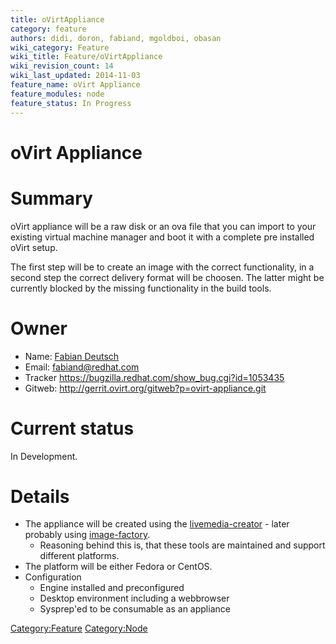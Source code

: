 ```yaml
---
title: oVirtAppliance
category: feature
authors: didi, doron, fabiand, mgoldboi, obasan
wiki_category: Feature
wiki_title: Feature/oVirtAppliance
wiki_revision_count: 14
wiki_last_updated: 2014-11-03
feature_name: oVirt Appliance
feature_modules: node
feature_status: In Progress
---
```


# oVirt Appliance

# Summary

oVirt appliance will be a raw disk or an ova file that you can import to your existing virtual machine manager and boot it with a complete pre installed oVirt setup.

The first step will be to create an image with the correct functionality, in a second step the correct delivery format will be choosen. The latter might be currently blocked by the missing functionality in the build tools.

# Owner

*   Name: [ Fabian Deutsch](User:fabiand)
*   Email: fabiand@redhat.com
*   Tracker <https://bugzilla.redhat.com/show_bug.cgi?id=1053435>
*   Gitweb: <http://gerrit.ovirt.org/gitweb?p=ovirt-appliance.git>

# Current status

In Development.

# Details

*   The appliance will be created using the [livemedia-creator](https://fedorahosted.org/lorax/) - later probably using [image-factory](http://imgfac.org/).
    -   Reasoning behind this is, that these tools are maintained and support different platforms.
*   The platform will be either Fedora or CentOS.
*   Configuration
    -   Engine installed and preconfigured
    -   Desktop environment including a webbrowser
    -   Sysprep'ed to be consumable as an appliance

<Category:Feature> <Category:Node>
